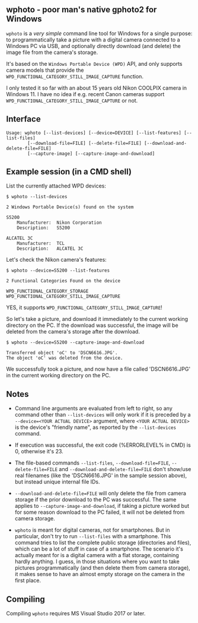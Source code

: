 ## wphoto - poor man's native gphoto2 for Windows

`wphoto` is a *very simple* command line tool for Windows for a single purpose: to programmatically take a picture with a digital camera connected to a Windows PC via USB, and optionally directly download (and delete) the image file from the camera's storage.

It's based on the `Windows Portable Device (WPD)` API, and only supports camera models that provide the `WPD_FUNCTIONAL_CATEGORY_STILL_IMAGE_CAPTURE` function.

I only tested it so far with an about 15 years old Nikon COOLPIX camera in Windows 11. I have no idea if e.g. recent Canon cameras support `WPD_FUNCTIONAL_CATEGORY_STILL_IMAGE_CAPTURE` or not.


## Interface

```
Usage: wphoto [--list-devices] [--device=DEVICE] [--list-features] [--list-files]
        [--download-file=FILE] [--delete-file=FILE] [--download-and-delete-file=FILE]
        [--capture-image] [--capture-image-and-download]
``` 

## Example session (in a CMD shell)

List the currently attached WPD devices:
```
$ wphoto --list-devices

2 Windows Portable Device(s) found on the system

S5200
    Manufacturer:  Nikon Corporation
    Description:   S5200

ALCATEL 3C
    Manufacturer:  TCL
    Description:   ALCATEL 3C
```
Let's check the Nikon camera's features:
```
$ wphoto --device=S5200 --list-features

2 Functional Categories Found on the device

WPD_FUNCTIONAL_CATEGORY_STORAGE
WPD_FUNCTIONAL_CATEGORY_STILL_IMAGE_CAPTURE
```
YES, it supports `WPD_FUNCTIONAL_CATEGORY_STILL_IMAGE_CAPTURE`!  
  
So let's take a picture, and download it immediately to the current working directory on the PC. If the download was successful, the image will be deleted from the camera's storage after the download.
```
$ wphoto --device=S5200 --capture-image-and-download

Transferred object 'oC' to 'DSCN6616.JPG'.
The object 'oC' was deleted from the device.
```
We successfully took a picture, and now have a file called 'DSCN6616.JPG' in the current working directory on the PC.

## Notes

- Command line arguments are evaluated from left to right, so any command other than `--list-devices` will only work if it is preceded by a `--device=<YOUR ACTUAL DEVICE>` argument, where `<YOUR ACTUAL DEVICE>` is the device's "friendly name", as reported by the `--list-devices`  command.

- If execution was successful, the exit code (%ERRORLEVEL% in CMD) is 0, otherwise it's 23.

- The file-based commands `--list-files`, `--download-file=FILE`, `--delete-file=FILE` and `--download-and-delete-file=FILE` don't show/use real filenames (like the 'DSCN6616.JPG' in the sample session above), but instead unique internal file IDs.

- `--download-and-delete-file=FILE` will only delete the file from camera storage if the prior download to the PC was successful. The same applies to `--capture-image-and-download`, if taking a picture worked but for some reason download to the PC failed, it will not be deleted from camera storage.

- `wphoto` is meant for digital cameras, not for smartphones. But in particular, don't try to run `--list-files` with a smartphone. This command tries to list the complete public storage (directories and files), which can be a lot of stuff in case of a smartphone. The scenario it's actually meant for is a digital camera with a flat storage, containing hardly anything. I guess, in those situations where you want to take pictures programmatically (and then delete them from camera storage), it makes sense to have an almost empty storage on the camera in the first place.

## Compiling

Compiling `wphoto` requires MS Visual Studio 2017 or later.
